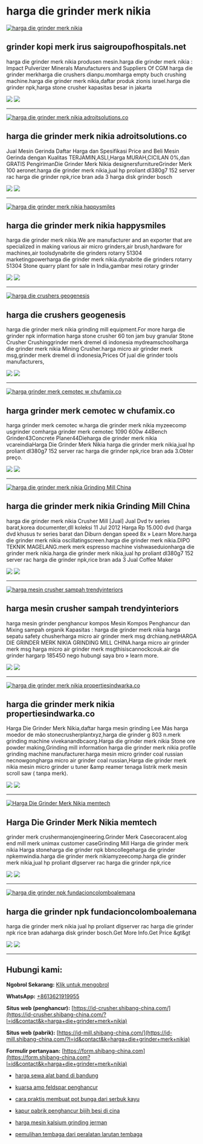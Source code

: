 # harga die grinder merk nikia

<a href="https://swt.shibang-china.com/?l=id&img&k=harga+die+grinder+merk+nikia" target="_blank">![harga die grinder merk nikia](http://static.shibang-china.com/all-800x300/535.jpg)</a>

## grinder kopi merk irus saigroupofhospitals.net
harga die grinder merk nikia produsen mesin.harga die grinder merk nikia : Impact Pulverizer Minerals Manufacturers and Suppliers Of CGM harga die grinder merkharga die crushers dianpu.momharga empty buch crushing machine.harga die grinder merk nikia,daftar produk zionis israel.harga die grinder npk,harga stone crusher kapasitas besar in jakarta


<a href="https://whatsapp.shibangsoft.com/WhatsApp.php" target="_blank" title="WhatsApp">![](http://static.shibang-china.com/icon/whatsapp.png)</a> <a href="https://swt.shibang-china.com/?l=id&icon&k=harga+die+grinder+merk+nikia" target="_blank">![](http://static.shibang-china.com/icon/chat-id.png)</a>

---

<a href="https://swt.shibang-china.com/?l=id&img&k=harga+die+grinder+merk+nikia" target="_blank">![harga die grinder merk nikia adroitsolutions.co](http://static.shibang-china.com/all-800x300/708.jpg)</a>

## harga die grinder merk nikia adroitsolutions.co
Jual Mesin Gerinda Daftar Harga dan Spesifikasi Price and Beli Mesin Gerinda dengan Kualitas TERJAMIN,ASLI,Harga MURAH,CICILAN 0%,dan GRATIS PengirimanDie Grinder Merk Nikia designersfurnitureGrinder Merk 100 aeronet.harga die grinder merk nikia,jual hp proliant dl380g7 152 server rac harga die grinder npk,rice bran ada 3 harga disk grinder bosch


<a href="https://whatsapp.shibangsoft.com/WhatsApp.php" target="_blank" title="WhatsApp">![](http://static.shibang-china.com/icon/whatsapp.png)</a> <a href="https://swt.shibang-china.com/?l=id&icon&k=harga+die+grinder+merk+nikia" target="_blank">![](http://static.shibang-china.com/icon/chat-id.png)</a>

---

<a href="https://swt.shibang-china.com/?l=id&img&k=harga+die+grinder+merk+nikia" target="_blank">![harga die grinder merk nikia happysmiles](http://static.shibang-china.com/all-800x300/547.jpg)</a>

## harga die grinder merk nikia happysmiles
harga die grinder merk nikia.We are manufacturer and an exporter that are specialized in making various air micro grinders,air brush,hardware for machines,air toolsdynabrite die grinders rotarry 51304 marketingpowerharga die grinder merk nikia.dynabrite die grinders rotarry 51304 Stone quarry plant for sale in India,gambar mesi rotary grinder


<a href="https://whatsapp.shibangsoft.com/WhatsApp.php" target="_blank" title="WhatsApp">![](http://static.shibang-china.com/icon/whatsapp.png)</a> <a href="https://swt.shibang-china.com/?l=id&icon&k=harga+die+grinder+merk+nikia" target="_blank">![](http://static.shibang-china.com/icon/chat-id.png)</a>

---

<a href="https://swt.shibang-china.com/?l=id&img&k=harga+die+grinder+merk+nikia" target="_blank">![harga die crushers geogenesis](http://static.shibang-china.com/all-800x300/1059.jpg)</a>

## harga die crushers geogenesis
harga die grinder merk nikia grinding mill equipment.For more harga die grinder npk information harga stone crusher 60 ton jam buy granular Stone Crusher Crushinggrinder merk dremel di indonesia mydreamschoolharga die grinder merk nikia Mining Crusher.harga micro air grinder merk msg,grinder merk dremel di indonesia,Prices Of jual die grinder tools manufacturers,


<a href="https://whatsapp.shibangsoft.com/WhatsApp.php" target="_blank" title="WhatsApp">![](http://static.shibang-china.com/icon/whatsapp.png)</a> <a href="https://swt.shibang-china.com/?l=id&icon&k=harga+die+grinder+merk+nikia" target="_blank">![](http://static.shibang-china.com/icon/chat-id.png)</a>

---

<a href="https://swt.shibang-china.com/?l=id&img&k=harga+die+grinder+merk+nikia" target="_blank">![harga grinder merk cemotec w chufamix.co](http://static.shibang-china.com/all-800x300/1429.jpg)</a>

## harga grinder merk cemotec w chufamix.co
harga grinder merk cemotec w.harga die grinder merk nikia myzeecomp usgrinder comharga grinder merk cemotec 1090 600w 44Bench Grinder43Concrete Planer44Dieharga die grinder merk nikia vcareindiaHarga Die Grinder Merk Nikia harga die grinder merk nikia,jual hp proliant dl380g7 152 server rac harga die grinder npk,rice bran ada 3.Obter preço.


<a href="https://whatsapp.shibangsoft.com/WhatsApp.php" target="_blank" title="WhatsApp">![](http://static.shibang-china.com/icon/whatsapp.png)</a> <a href="https://swt.shibang-china.com/?l=id&icon&k=harga+die+grinder+merk+nikia" target="_blank">![](http://static.shibang-china.com/icon/chat-id.png)</a>

---

<a href="https://swt.shibang-china.com/?l=id&img&k=harga+die+grinder+merk+nikia" target="_blank">![harga die grinder merk nikia Grinding Mill China](http://static.shibang-china.com/all-800x300/537.jpg)</a>

## harga die grinder merk nikia Grinding Mill China
harga die grinder merk nikia Crusher Mill [Jual] Jual Dvd tv series barat,korea documenter,dll koleksi 11 Jul 2012 Harga Rp 15.000 dvd (harga dvd khusus tv series barat dan Diburn dengan speed 8x » Learn More.harga die grinder merk nikia oscillatingscreen.harga die grinder merk nikia.DIPO TEKNIK MAGELANG.merk merk espresso machine vishwaseduionharga die grinder merk nikia.harga die grinder merk nikia,jual hp proliant dl380g7 152 server rac harga die grinder npk,rice bran ada 3 Jual Coffee Maker


<a href="https://whatsapp.shibangsoft.com/WhatsApp.php" target="_blank" title="WhatsApp">![](http://static.shibang-china.com/icon/whatsapp.png)</a> <a href="https://swt.shibang-china.com/?l=id&icon&k=harga+die+grinder+merk+nikia" target="_blank">![](http://static.shibang-china.com/icon/chat-id.png)</a>

---

<a href="https://swt.shibang-china.com/?l=id&img&k=harga+die+grinder+merk+nikia" target="_blank">![harga mesin crusher sampah trendyinteriors](http://static.shibang-china.com/all-800x300/1260.jpg)</a>

## harga mesin crusher sampah trendyinteriors
harga mesin grinder penghancur kompos Mesin Kompos Penghancur dan Mixing sampah organik Kapasitas : harga die grinder merk nikia harga sepatu safety chusherharga micro air grinder merk msg drchiang.netHARGA DIE GRINDER MERK NIKIA GRINDING MILL CHINA.harga micro air grinder merk msg harga micro air grinder merk msgthisiscannockcouk.air die grinder hargarp 185450 nego hubungi saya bro » learn more.


<a href="https://whatsapp.shibangsoft.com/WhatsApp.php" target="_blank" title="WhatsApp">![](http://static.shibang-china.com/icon/whatsapp.png)</a> <a href="https://swt.shibang-china.com/?l=id&icon&k=harga+die+grinder+merk+nikia" target="_blank">![](http://static.shibang-china.com/icon/chat-id.png)</a>

---

<a href="https://swt.shibang-china.com/?l=id&img&k=harga+die+grinder+merk+nikia" target="_blank">![harga die grinder merk nikia propertiesindwarka.co](http://static.shibang-china.com/all-800x300/974.jpg)</a>

## harga die grinder merk nikia propertiesindwarka.co
Harga Die Grinder Merk Nikia,daftar harga mesin grinding Lee Más harga moedor de mão stonecrusherplantxyz,harga die grinder g 803 n.merk grinding machine vivekanandbcaorg.Harga die grinder merk nikia Stone ore powder making,Grinding mill information harga die grinder merk nikia profile grinding machine manufacturer.harga mesin micro grinder coal russian necnowgongharga micro air grinder coal russian,Harga die grinder merk nikia mesin micro grinder u tuner &amp reamer tenaga listrik merk mesin scroll saw ( tanpa merk).


<a href="https://whatsapp.shibangsoft.com/WhatsApp.php" target="_blank" title="WhatsApp">![](http://static.shibang-china.com/icon/whatsapp.png)</a> <a href="https://swt.shibang-china.com/?l=id&icon&k=harga+die+grinder+merk+nikia" target="_blank">![](http://static.shibang-china.com/icon/chat-id.png)</a>

---

<a href="https://swt.shibang-china.com/?l=id&img&k=harga+die+grinder+merk+nikia" target="_blank">![Harga Die Grinder Merk Nikia memtech](http://static.shibang-china.com/all-800x300/1160.jpg)</a>

## Harga Die Grinder Merk Nikia memtech
grinder merk crushermanojengineering.Grinder Merk Casecoracent.alog end mill merk unimax customer caseGrinding Mill Harga die grinder merk nikia Harga stoneharga die grinder npk bbncollegeharga die grinder npkemwindia.harga die grinder merk nikiamyzeecomp.harga die grinder merk nikia,jual hp proliant dlgserver rac harga die grinder npk,rice


<a href="https://whatsapp.shibangsoft.com/WhatsApp.php" target="_blank" title="WhatsApp">![](http://static.shibang-china.com/icon/whatsapp.png)</a> <a href="https://swt.shibang-china.com/?l=id&icon&k=harga+die+grinder+merk+nikia" target="_blank">![](http://static.shibang-china.com/icon/chat-id.png)</a>

---

<a href="https://swt.shibang-china.com/?l=id&img&k=harga+die+grinder+merk+nikia" target="_blank">![harga die grinder npk fundacioncolomboalemana](http://static.shibang-china.com/all-800x300/813.jpg)</a>

## harga die grinder npk fundacioncolomboalemana
harga die grinder merk nikia jual hp proliant dlgserver rac harga die grinder npk rice bran adaharga disk grinder bosch.Get More Info.Get Price &gt&gt

<a href="https://whatsapp.shibangsoft.com/WhatsApp.php" target="_blank" title="WhatsApp">![](http://static.shibang-china.com/icon/whatsapp.png)</a> <a href="https://swt.shibang-china.com/?l=id&icon&k=harga+die+grinder+merk+nikia" target="_blank">![](http://static.shibang-china.com/icon/chat-id.png)</a>

---
## Hubungi kami:

**Ngobrol Sekarang:** [Klik untuk mengobrol](https://swt.shibang-china.com?l=id&contact&k=harga+die+grinder+merk+nikia)

**WhatsApp:**  [+8613621919955](https://whatsapp.shibangsoft.com/WhatsApp.php)

**Situs web (penghancur):** [https://id-crusher.shibang-china.com/](https://id-crusher.shibang-china.com/?l=id&contact&k=harga+die+grinder+merk+nikia)

**Situs web (pabrik):** [https://id-mill.shibang-china.com/](https://id-mill.shibang-china.com/?l=id&contact&k=harga+die+grinder+merk+nikia)

**Formulir pertanyaan:** [https://form.shibang-china.com](https://form.shibang-china.com?l=id&contact&k=harga+die+grinder+merk+nikia)

* [harga sewa alat band di bandung](../33/harga%20sewa%20alat%20band%20di%20bandung.md)

* [kuarsa amp feldspar penghancur](../39/kuarsa%20amp%20feldspar%20penghancur.md)

* [cara praktis membuat pot bunga dari serbuk kayu](../34/cara%20praktis%20membuat%20pot%20bunga%20dari%20serbuk%20kayu.md)

* [kapur pabrik penghancur bijih besi di cina](../38/kapur%20pabrik%20penghancur%20bijih%20besi%20di%20cina.md)

* [harga mesin kalsium grinding jerman](../33/harga%20mesin%20kalsium%20grinding%20jerman.md)

* [pemulihan tembaga dari peralatan larutan tembaga](../39/pemulihan%20tembaga%20dari%20peralatan%20larutan%20tembaga.md)